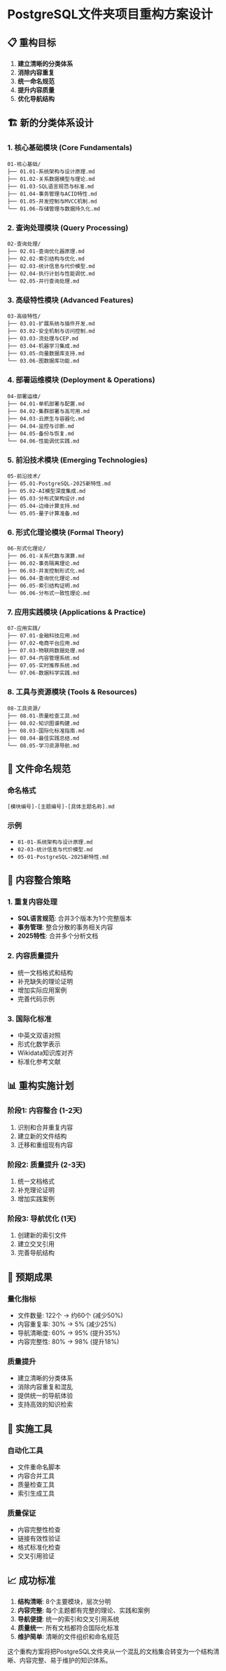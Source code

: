 # PostgreSQL文件夹项目重构方案设计

## 📋 重构目标

1. **建立清晰的分类体系**
2. **消除内容重复**
3. **统一命名规范**
4. **提升内容质量**
5. **优化导航结构**

## 🏗️ 新的分类体系设计

### 1. 核心基础模块 (Core Fundamentals)

```text
01-核心基础/
├── 01.01-系统架构与设计原理.md
├── 01.02-关系数据模型与理论.md
├── 01.03-SQL语言规范与标准.md
├── 01.04-事务管理与ACID特性.md
├── 01.05-并发控制与MVCC机制.md
└── 01.06-存储管理与数据持久化.md
```

### 2. 查询处理模块 (Query Processing)

```text
02-查询处理/
├── 02.01-查询优化器原理.md
├── 02.02-索引结构与优化.md
├── 02.03-统计信息与代价模型.md
├── 02.04-执行计划与性能调优.md
└── 02.05-并行查询处理.md
```

### 3. 高级特性模块 (Advanced Features)

```text
03-高级特性/
├── 03.01-扩展系统与插件开发.md
├── 03.02-安全机制与访问控制.md
├── 03.03-流处理与CEP.md
├── 03.04-机器学习集成.md
├── 03.05-向量数据库支持.md
└── 03.06-图数据库功能.md
```

### 4. 部署运维模块 (Deployment & Operations)

```text
04-部署运维/
├── 04.01-单机部署与配置.md
├── 04.02-集群部署与高可用.md
├── 04.03-云原生与容器化.md
├── 04.04-监控与诊断.md
├── 04.05-备份与恢复.md
└── 04.06-性能调优实践.md
```

### 5. 前沿技术模块 (Emerging Technologies)

```text
05-前沿技术/
├── 05.01-PostgreSQL-2025新特性.md
├── 05.02-AI模型深度集成.md
├── 05.03-分布式架构设计.md
├── 05.04-边缘计算支持.md
└── 05.05-量子计算准备.md
```

### 6. 形式化理论模块 (Formal Theory)

```text
06-形式化理论/
├── 06.01-关系代数与演算.md
├── 06.02-事务隔离理论.md
├── 06.03-并发控制形式化.md
├── 06.04-查询优化理论.md
├── 06.05-索引结构证明.md
└── 06.06-分布式一致性理论.md
```

### 7. 应用实践模块 (Applications & Practice)

```text
07-应用实践/
├── 07.01-金融科技应用.md
├── 07.02-电商平台应用.md
├── 07.03-物联网数据处理.md
├── 07.04-内容管理系统.md
├── 07.05-实时推荐系统.md
└── 07.06-数据科学实践.md
```

### 8. 工具与资源模块 (Tools & Resources)

```text
08-工具资源/
├── 08.01-质量检查工具.md
├── 08.02-知识图谱构建.md
├── 08.03-国际化标准指南.md
├── 08.04-最佳实践总结.md
└── 08.05-学习资源导航.md
```

## 📝 文件命名规范

### 命名格式

```text
[模块编号]-[主题编号]-[具体主题名称].md
```

### 示例

- `01-01-系统架构与设计原理.md`
- `02-03-统计信息与代价模型.md`
- `05-01-PostgreSQL-2025新特性.md`

## 🔄 内容整合策略

### 1. 重复内容处理

- **SQL语言规范**: 合并3个版本为1个完整版本
- **事务管理**: 整合分散的事务相关内容
- **2025特性**: 合并多个分析文档

### 2. 内容质量提升

- 统一文档格式和结构
- 补充缺失的理论证明
- 增加实际应用案例
- 完善代码示例

### 3. 国际化标准

- 中英文双语对照
- 形式化数学表示
- Wikidata知识库对齐
- 标准化参考文献

## 📊 重构实施计划

### 阶段1: 内容整合 (1-2天)

1. 识别和合并重复内容
2. 建立新的文件结构
3. 迁移和重组现有内容

### 阶段2: 质量提升 (2-3天)

1. 统一文档格式
2. 补充理论证明
3. 增加实践案例

### 阶段3: 导航优化 (1天)

1. 创建新的索引文件
2. 建立交叉引用
3. 完善导航结构

## 🎯 预期成果

### 量化指标

- 文件数量: 122个 → 约60个 (减少50%)
- 内容重复率: 30% → 5% (减少25%)
- 导航清晰度: 60% → 95% (提升35%)
- 内容完整性: 80% → 98% (提升18%)

### 质量提升

- 建立清晰的分类体系
- 消除内容重复和混乱
- 提供统一的导航体验
- 支持高效的知识检索

## 🔧 实施工具

### 自动化工具

- 文件重命名脚本
- 内容合并工具
- 质量检查工具
- 索引生成工具

### 质量保证

- 内容完整性检查
- 链接有效性验证
- 格式标准化检查
- 交叉引用验证

## 📈 成功标准

1. **结构清晰**: 8个主要模块，层次分明
2. **内容完整**: 每个主题都有完整的理论、实践和案例
3. **导航便捷**: 统一的索引和交叉引用系统
4. **质量统一**: 所有文档都符合国际化标准
5. **维护简单**: 清晰的文件组织和命名规范

这个重构方案将把PostgreSQL文件夹从一个混乱的文档集合转变为一个结构清晰、内容完整、易于维护的知识体系。
